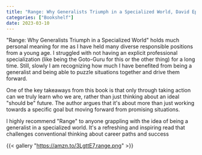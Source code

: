 ```yaml
---
title: "Range: Why Generalists Triumph in a Specialized World, David Epstein, 2020"
categories: ["Bookshelf"]
date: 2023-03-10
---
```


"Range: Why Generalists Triumph in a Specialized World" holds much personal meaning for me as I have held many diverse responsible positions from a young age. I struggled with not having an explicit professional specialization (like being the Goto-Guru for this or the other thing) for a long time. Still, slowly I am recognizing how much I have benefited from being a generalist and being able to puzzle situations together and drive them forward.

One of the key takeaways from this book is that only through taking action can we truly learn who we are, rather than just thinking about an ideal "should be" future. The author argues that it's about more than just working towards a specific goal but moving forward from promising situations.

I highly recommend "Range" to anyone grappling with the idea of being a generalist in a specialized world. It's a refreshing and inspiring read that challenges conventional thinking about career paths and success

{{< gallery "https://amzn.to/3LgttE7,range.png" >}}
